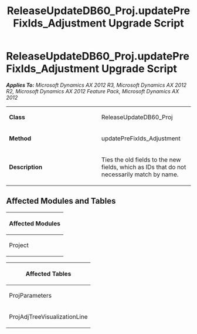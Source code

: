 ﻿---
title: ReleaseUpdateDB60_Proj.updatePreFixIds_Adjustment Upgrade Script
TOCTitle: ReleaseUpdateDB60_Proj.updatePreFixIds_Adjustment Upgrade Script
ms:assetid: ad0be49c-aabd-d2c1-66b6-e9932add8248
ms:mtpsurl: https://msdn.microsoft.com/en-us/library/JJ686518(v=AX.60)
ms:contentKeyID: 49710473
ms.date: 05/18/2015
mtps_version: v=AX.60
---

# ReleaseUpdateDB60\_Proj.updatePreFixIds\_Adjustment Upgrade Script 


_**Applies To:** Microsoft Dynamics AX 2012 R3, Microsoft Dynamics AX 2012 R2, Microsoft Dynamics AX 2012 Feature Pack, Microsoft Dynamics AX 2012_

<table>
<colgroup>
<col style="width: 50%" />
<col style="width: 50%" />
</colgroup>
<tbody>
<tr class="odd">
<td><p><strong>Class</strong></p></td>
<td><p>ReleaseUpdateDB60_Proj</p></td>
</tr>
<tr class="even">
<td><p><strong>Method</strong></p></td>
<td><p>updatePreFixIds_Adjustment</p></td>
</tr>
<tr class="odd">
<td><p><strong>Description</strong></p></td>
<td><p>Ties the old fields to the new fields, which as IDs that do not necessarily match by name.</p></td>
</tr>
</tbody>
</table>


## Affected Modules and Tables

<table>
<colgroup>
<col style="width: 100%" />
</colgroup>
<thead>
<tr class="header">
<th><p>Affected Modules</p></th>
</tr>
</thead>
<tbody>
<tr class="odd">
<td><p>Project</p></td>
</tr>
</tbody>
</table>


<table>
<colgroup>
<col style="width: 100%" />
</colgroup>
<thead>
<tr class="header">
<th><p>Affected Tables</p></th>
</tr>
</thead>
<tbody>
<tr class="odd">
<td><p>ProjParameters</p></td>
</tr>
<tr class="even">
<td><p>ProjAdjTreeVisualizationLine</p></td>
</tr>
</tbody>
</table>

  



